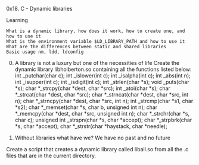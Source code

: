 0x18. C - Dynamic libraries

Learning 

    What is a dynamic library, how does it work, how to create one, and how to use it
    What is the environment variable $LD_LIBRARY_PATH and how to use it
    What are the differences between static and shared libraries
    Basic usage nm, ldd, ldconfig

0. A library is not a luxury but one of the necessities of life
Create the dynamic library libholberton.so containing all the functions listed below:
       int _putchar(char c);
       int _islower(int c);
       int _isalpha(int c);
       int _abs(int n);
       int _isupper(int c);
       int _isdigit(int c);
       int _strlen(char *s);
       void _puts(char *s);
       char *_strcpy(char *dest, char *src);
       int _atoi(char *s);
       char *_strcat(char *dest, char *src);
       char *_strncat(char *dest, char *src, int n);
       char *_strncpy(char *dest, char *src, int n);
       int _strcmp(char *s1, char *s2);
       char *_memset(char *s, char b, unsigned int n);
       char *_memcpy(char *dest, char *src, unsigned int n);
       char *_strchr(char *s, char c);
       unsigned int _strspn(char *s, char *accept);
       char *_strpbrk(char *s, char *accept);
       char *_strstr(char *haystack, char *needle);

1. Without libraries what have we? We have no past and no future

Create a script that creates a dynamic library called liball.so from all the .c files that are in the current directory.